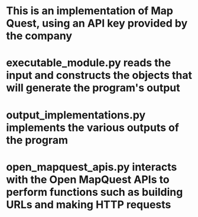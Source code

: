 # This is an implementation of Map Quest, using an API key provided by the company
# executable_module.py reads the input and constructs the objects that will generate the program's output
# output_implementations.py implements the various outputs of the program
# open_mapquest_apis.py interacts with the Open MapQuest APIs to perform functions such as building URLs and making HTTP requests
